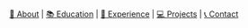 [👤 About](#about) | [📚 Education](#education) | [🏢 Experience](#experience) | [💻 Projects](#projects) | [📞 Contact](#contact)
